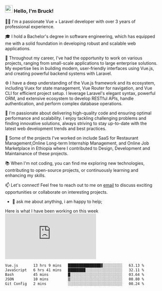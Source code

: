 ### <img src="https://media.giphy.com/media/hvRJCLFzcasrR4ia7z/giphy.gif" width="25px"> Hello, I'm Bruck!

👨‍💻 I'm a passionate Vue + Laravel developer with over 3 years of professional experience.

🎓 I hold a Bachelor's degree in software engineering, which has equipped me with a solid foundation in developing robust and scalable web applications.

💼 Throughout my career, I've had the opportunity to work on various projects, ranging from small-scale applications to large enterprise solutions. My expertise lies in building modern, user-friendly interfaces using Vue.js, and creating powerful backend systems with Laravel.

⚙️ I have a deep understanding of the Vue.js framework and its ecosystem, including Vuex for state management, Vue Router for navigation, and Vue CLI for efficient project setup. I leverage Laravel's elegant syntax, powerful ORM, and extensive ecosystem to develop RESTful APIs, handle authentication, and perform complex database operations.

🚀 I'm passionate about delivering high-quality code and ensuring optimal performance and scalability. I enjoy tackling challenging problems and finding innovative solutions, always striving to stay up-to-date with the latest web development trends and best practices.

🌟 Some of the projects I've worked on include SaaS for Restaurant Management,Online Long-term Internship Management, and Online Job Marketplace in Ethiopia where I contributed to Design, Development and Maintainance of these projects.

📚 When I'm not coding, you can find me exploring new technologies, contributing to open-source projects, or continuously learning and enhancing my skills.

📫 Let's connect! Feel free to reach out to me on  [email](mailto:brucktafesse25@gmail.com) to discuss exciting opportunities or collaborate on interesting projects.

- 💬 ask me about anything, i am happy to help;



Here is what I have been working on this week
<img><embed src="https://wakatime.com/share/@ee0c8841-1fc0-4438-a2fd-816abb2be580/a74d7da6-0f5a-44ef-92f9-83c5abd75ae3.svg"></embed></img>

```txt
Vue.js       13 hrs 9 mins   ███████████████▓░░░░░░░░░   63.13 %
JavaScript   6 hrs 41 mins   ████████░░░░░░░░░░░░░░░░░   32.11 %
Bash         45 mins         █░░░░░░░░░░░░░░░░░░░░░░░░   03.64 %
JSON         10 mins         ▒░░░░░░░░░░░░░░░░░░░░░░░░   00.80 %
Git Config   2 mins          ░░░░░░░░░░░░░░░░░░░░░░░░░   00.24 %
```

<!--END_SECTION:waka-->
